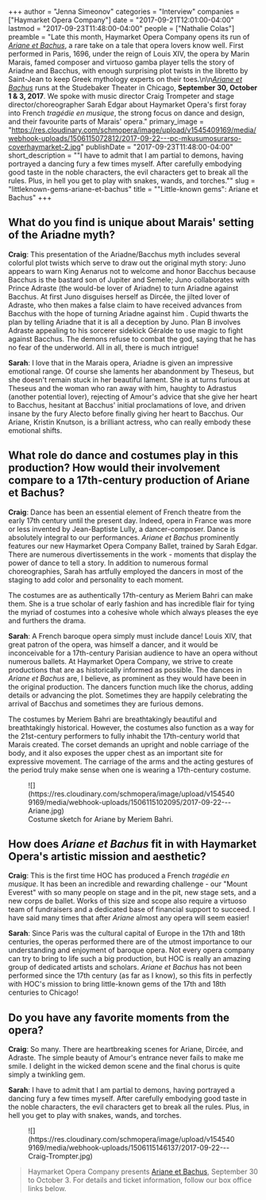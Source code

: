 +++
author = "Jenna Simeonov"
categories = "Interview"
companies = ["Haymarket Opera Company"]
date = "2017-09-21T12:01:00-04:00"
lastmod = "2017-09-23T11:48:00-04:00"
people = ["Nathalie Colas"]
preamble = "Late this month, Haymarket Opera Company opens its run of [*Ariane et Bachus*](http://www.haymarketopera.org/arianeetbachus), a rare take on a tale that opera lovers know well. First performed in Paris, 1696, under the reign of Louis XIV, the opera by Marin Marais, famed composer and virtuoso gamba player  tells the story of Ariadne and Bacchus, with enough surprising plot twists in the libretto by Saint-Jean to keep Greek mythology experts on their toes.\n\n[*Ariane et Bachus*](http://www.haymarketopera.org/arianeetbachus) runs at the Studebaker Theater in Chicago, **September 30, October 1 & 3, 2017**. We spoke with music director Craig Trompeter and stage director/choreographer Sarah Edgar about Haymarket Opera's first foray into French *tragédie en musique*, the strong focus on dance and design, and their favourite parts of Marais' opera."
primary_image = "https://res.cloudinary.com/schmopera/image/upload/v1545409169/media/webhook-uploads/1506115072812/2017-09-22---pc-mkusumosurarso-coverhaymarket-2.jpg"
publishDate = "2017-09-23T11:48:00-04:00"
short_description = "&quot;I have to admit that I am partial to demons, having portrayed a dancing fury a few times myself. After carefully embodying good taste in the noble characters, the evil characters get to break all the rules. Plus, in hell you get to play with snakes, wands, and torches.&quot;"
slug = "littleknown-gems-ariane-et-bachus"
title = "&quot;Little-known gems&quot;: Ariane et Bachus"
+++

## What do you find is unique about Marais' setting of the Ariadne myth? 

**Craig**: This presentation of the Ariadne/Bacchus myth includes several colorful plot twists which serve to draw out the original myth story: Juno appears to warn King Aenarus not to welcome and honor Bacchus because Bacchus is the bastard son of Jupiter and Semele; Juno collaborates with Prince Adraste (the would-be lover of Ariadne) to turn Ariadne against Bacchus. At first Juno disguises herself as Dircée, the jilted lover of Adraste, who then makes a false claim to have received advances from Bacchus with the hope of turning Ariadne against him . Cupid thwarts the plan by telling Ariadne that it is all a deception by Juno. Plan B involves Adraste appealing to his sorcerer sidekick Géralde to use magic to fight against Bacchus. The demons refuse to combat the god, saying that he has no fear of the underworld. All in all, there is much intrigue!

**Sarah**: I love that in the Marais opera, Ariadne is given an impressive emotional range.  Of course she laments her abandonment by Theseus, but she doesn't remain stuck in her beautiful lament. She is at turns furious at Theseus and the woman who ran away with him, haughty to Adrastus (another potential lover), rejecting of Amour's advice that she give her heart to Bacchus, hesitant at Bacchus' initial proclamations of love, and driven insane by the fury Alecto before finally giving her heart to Bacchus. Our Ariane, Kristin Knutson, is a brilliant actress, who can really embody these emotional shifts.

## What role do dance and costumes play in this production? How would their involvement compare to a 17th-century production of Ariane et Bachus?

**Craig**: Dance has been an essential element of French theatre from the early 17th century until the present day. Indeed, opera in France was more or less invented by Jean-Baptiste Lully, a dancer-composer. Dance is absolutely integral to our performances. *Ariane et Bachus* prominently features our new Haymarket Opera Company Ballet, trained by Sarah Edgar. There are numerous divertissements in the work - moments that display the power of dance to tell a story. In addition to numerous formal choreographies, Sarah has artfully employed the dancers in most of the staging to add color and personality to each moment. 

The costumes are as authentically 17th-century as Meriem Bahri can make them. She is a true scholar of early fashion and has incredible flair for tying the myriad of costumes into a cohesive whole which always pleases the eye and furthers the drama. 

**Sarah**: A French baroque opera simply must include dance! Louis XIV, that great patron of the opera, was himself a dancer, and it would be inconceivable for a 17th-century Parisian audience to have an opera without numerous ballets. At Haymarket Opera Company, we strive to create productions that are as historically informed as possible. The dances in *Ariane et Bachus* are, I believe, as prominent as they would have been in the original production. The dancers function much like the chorus, adding details or advancing the plot. Sometimes they are happily celebrating the arrival of Bacchus and sometimes they are furious demons.

The costumes by Meriem Bahri are breathtakingly beautiful and breathtakingly historical. However, the costumes also function as a way for the 21st-century performers to fully inhabit the 17th-century world that Marais created. The corset demands an upright and noble carriage of the body, and it also exposes the upper chest as an important site for expressive movement. The carriage of the arms and the acting gestures of the period truly make sense when one is wearing a 17th-century costume.

<figure data-type="image">
![](https://res.cloudinary.com/schmopera/image/upload/v1545409169/media/webhook-uploads/1506115102095/2017-09-22---Ariane.jpg)
<figcaption>Costume sketch for Ariane by Meriem Bahri.</figcaption>
</figure>

## How does *Ariane et Bachus* fit in with Haymarket Opera's artistic mission and aesthetic?

**Craig**: This is the first time HOC has produced a French *tragédie en musique*. It has been an incredible and rewarding challenge - our "Mount Everest" with so many people on stage and in the pit, new stage sets, and a new corps de ballet. Works of this size and scope also require a virtuoso team of fundraisers and a dedicated base of financial support to succeed. I have said many times that after *Ariane* almost any opera will seem easier!

**Sarah**: Since Paris was the cultural capital of Europe in the 17th and 18th centuries, the operas performed there are of the utmost importance to our understanding and enjoyment of baroque opera. Not every opera company can try to bring to life such a big production, but HOC is really an amazing group of dedicated artists and scholars. *Ariane et Bachus* has not been performed since the 17th century (as far as I know), so this fits in perfectly with HOC's mission to bring little-known gems of the 17th and 18th centuries to Chicago!

## Do you have any favorite moments from the opera?

**Craig**: So many. There are heartbreaking scenes for Ariane, Dircée, and Adraste. The simple beauty of Amour's entrance never fails to make me smile. I delight in the wicked demon scene and the final chorus is quite simply a twinkling gem.

**Sarah**: I have to admit that I am partial to demons, having portrayed a dancing fury a few times myself. After carefully embodying good taste in the noble characters, the evil characters get to break all the rules. Plus, in hell you get to play with snakes, wands, and torches.

<figure data-type="image">
![](https://res.cloudinary.com/schmopera/image/upload/v1545409169/media/webhook-uploads/1506115146137/2017-09-22---Craig-Trompter.jpg)
</figure>

>Haymarket Opera Company presents [Ariane et Bachus](http://www.haymarketopera.org/arianeetbachus), September 30 to October 3. For details and ticket information, follow our box office links below.
